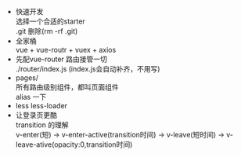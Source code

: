 - 快速开发  
选择一个合适的starter  
.git 删除(rm -rf .git)  
- 全家桶  
vue + vue-routr + vuex + axios
- 先配vue-router 路由接管一切  
 ./router/index.js (index.js会自动补齐，不用写)
- pages/  
所有路由级别组件，都叫页面组件  
alias 一下
- less less-loader  
- 让登录页更酷  
  transition 的理解  
  v-enter(短) -> v-enter-active(transition时间) -> v-leave(短时间) -> v-leave-ative(opacity:0,transition时间)